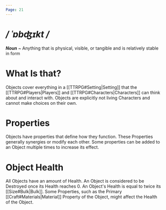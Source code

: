 ```yaml
---
Page: 21
---
```

# */ ˈɒbʤɪkt /*
***Noun*** ~ Anything that is physical, visible, or tangible and is relatively stable in form
# What Is that?
Objects cover everything in a [[TTRPG#Setting|Setting]] that the [[TTRPG#Players|Players]] and [[TTRPG#Characters|Characters]] can think about and interact with. Objects are explicitly not living Characters and cannot make choices on their own.
# Properties
Objects have properties that define how they function. These Properties generally synergies or modify each other. Some properties can be added to an Object multiple times to increase its effect.
# Object Health
All Objects have an amount of Health. An Object is considered to be Destroyed once its Health reaches 0.
An Object's Health is equal to twice its [[Size#Bulk|Bulk]]. Some Properties, such as the Primary [[Craft#Materials|Material]] Property of the Object, might affect the Health of the Object.